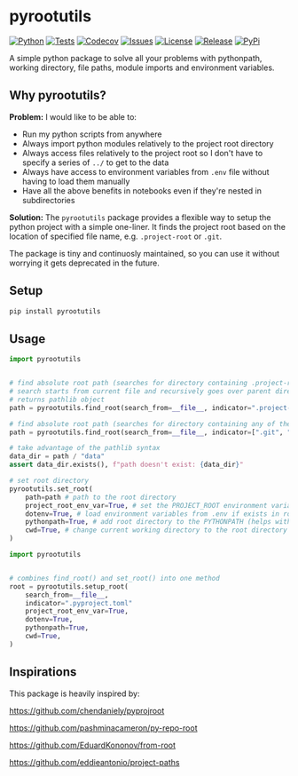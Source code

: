 # pyrootutils

[![Python](https://img.shields.io/badge/python-3.7+-blue.svg)](https://www.python.org/downloads/release/python-370/)
[![Tests](https://github.com/ashleve/pyrootutils/actions/workflows/test.yml/badge.svg?branch=main&event=push)](https://github.com/ashleve/pyrootutils/actions/workflows/test.yml)
[![Codecov](https://codecov.io/gh/ashleve/pyrootutils/branch/main/graph/badge.svg)](https://codecov.io/gh/ashleve/pyrootutils)
[![Issues](https://img.shields.io/github/issues/ashleve/pyrootutils)](https://github.com/ashleve/pyrootutils/issues)
[![License](https://img.shields.io/github/license/ashleve/pyrootutils)](https://github.com/ashleve/pyrootutils/blob/main/LICENSE)
[![Release](https://img.shields.io/pypi/v/pyrootutils)](pypi.org/project/pyrootutils/1.0.0/)
[![PyPi](https://img.shields.io/pypi/dm/pyrootutils)](pypi.org/project/pyrootutils/1.0.0/)

A simple python package to solve all your problems with pythonpath, working directory, file paths, module imports and environment variables.

## Why pyrootutils?

**Problem:** I would like to be able to:

- Run my python scripts from anywhere
- Always import python modules relatively to the project root directory
- Always access files relatively to the project root so I don't have to specify a series of `../` to get to the data
- Always have access to environment variables from `.env` file without having to load them manually
- Have all the above benefits in notebooks even if they're nested in subdirectories

**Solution:** The `pyrootutils` package provides a flexible way to setup the python project with a simple one-liner. It finds the project root based on the location of specified file name, e.g. `.project-root` or `.git`.

The package is tiny and continuosly maintained, so you can use it without worrying it gets deprecated in the future.

## Setup

```python
pip install pyrootutils
```

## Usage

```python
import pyrootutils


# find absolute root path (searches for directory containing .project-root file)
# search starts from current file and recursively goes over parent directories
# returns pathlib object
path = pyrootutils.find_root(search_from=__file__, indicator=".project-root")

# find absolute root path (searches for directory containing any of the files on the list)
path = pyrootutils.find_root(search_from=__file__, indicator=[".git", "setup.cfg"])

# take advantage of the pathlib syntax
data_dir = path / "data"
assert data_dir.exists(), f"path doesn't exist: {data_dir}"

# set root directory
pyrootutils.set_root(
    path=path # path to the root directory
    project_root_env_var=True, # set the PROJECT_ROOT environment variable to root directory
    dotenv=True, # load environment variables from .env if exists in root directory
    pythonpath=True, # add root directory to the PYTHONPATH (helps with imports)
    cwd=True, # change current working directory to the root directory (helps with filepaths)
)
```

```python
import pyrootutils


# combines find_root() and set_root() into one method
root = pyrootutils.setup_root(
    search_from=__file__,
    indicator=".pyproject.toml"
    project_root_env_var=True,
    dotenv=True,
    pythonpath=True,
    cwd=True,
)
```

## Inspirations

This package is heavily inspired by:

https://github.com/chendaniely/pyprojroot

https://github.com/pashminacameron/py-repo-root

https://github.com/EduardKononov/from-root

https://github.com/eddieantonio/project-paths
